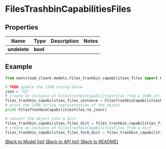 # FilesTrashbinCapabilitiesFiles


## Properties
Name | Type | Description | Notes
------------ | ------------- | ------------- | -------------
**undelete** | **bool** |  | 

## Example

```python
from nextcloud_client.models.files_trashbin_capabilities_files import FilesTrashbinCapabilitiesFiles

# TODO update the JSON string below
json = "{}"
# create an instance of FilesTrashbinCapabilitiesFiles from a JSON string
files_trashbin_capabilities_files_instance = FilesTrashbinCapabilitiesFiles.from_json(json)
# print the JSON string representation of the object
print FilesTrashbinCapabilitiesFiles.to_json()

# convert the object into a dict
files_trashbin_capabilities_files_dict = files_trashbin_capabilities_files_instance.to_dict()
# create an instance of FilesTrashbinCapabilitiesFiles from a dict
files_trashbin_capabilities_files_form_dict = files_trashbin_capabilities_files.from_dict(files_trashbin_capabilities_files_dict)
```
[[Back to Model list]](../README.md#documentation-for-models) [[Back to API list]](../README.md#documentation-for-api-endpoints) [[Back to README]](../README.md)


